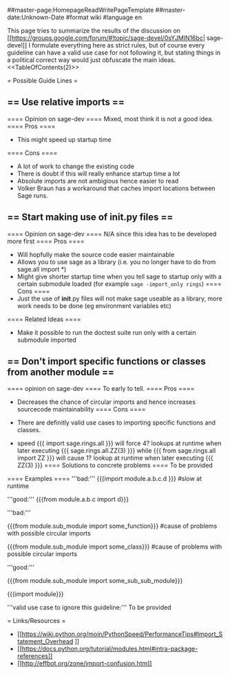##master-page:HomepageReadWritePageTemplate
##master-date:Unknown-Date
#format wiki
#language en

This page tries to summarize the results of the discussion on [[https://groups.google.com/forum/#!topic/sage-devel/0sYJMlN16bc| sage-devel]]
I formulate everything here as strict rules, but of course every guideline can have a valid use case for not following it, but stating things in a political correct way would just obfuscate the main ideas.
<<TableOfContents(2)>>

= Possible Guide Lines =


== Use relative imports ==
----
==== Opinion on sage-dev ====
Mixed, most think it is not a good idea.
==== Pros ====
 * This might speed up startup time

==== Cons ====
 * A lot of work to change the existing code
 * There is doubt if this will really enhance startup time a lot
 * Absolute imports are not ambigious hence easier to read
 * Volker Braun has a workaround that caches import locations between Sage runs.

== Start making use of __init__.py files ==
----
==== Opinion on sage-dev ====
N/A since this idea has to be developed more first
==== Pros ====
 * Will hopfully make the source code easier maintainable
 * Allows you to use sage as a library (i.e. you no longer have to do from sage.all import *)
 * Might give shorter startup time when you tell sage to startup only with a certain submodule loaded (for example `sage -import_only rings`)
==== Cons ====
 * Just the use of __init__.py files will not make sage useable as a library, more work needs to be done (eg environment variables etc)

==== Related Ideas ====
 * Make it possible to run the doctest suite run only with a certain submodule imported 


== Don't import specific functions or classes from another module ==
----

==== opinion on sage-dev ====
To early to tell.
==== Pros ====
 * Decreases the chance of circular imports and hence increases sourcecode maintainability
==== Cons ====
 * There are definitly valid use cases to importing specific functions and classes.

 * speed 
{{{
import sage.rings.all
}}} 
will force 4? lookups at runtime when later executing 
{{{
sage.rings.all.ZZ(3)
}}}
while
{{{
from sage.rings.all import ZZ
}}}
will cause 1? lookup at runtime when later executing
{{{
ZZ(3)
}}}
==== Solutions to concrete problems ====
To be provided

==== Examples ====
'''bad:'''  {{{import module.a.b.c.d }}}  #slow at runtime

'''good:'''   {{{from module.a.b.c import d}}}

'''bad:'''

{{{from module.sub_module import some_function}}} #cause of problems with possible circular imports

{{{from module.sub_module import some_class}}}  #cause of problems with possible circular imports


'''good:'''

{{{from module.sub_module import some_sub_sub_module}}}

{{{import module}}}


'''valid use case to ignore this guideline:'''
To be provided

= Links/Resources =
 * [[https://wiki.python.org/moin/PythonSpeed/PerformanceTips#Import_Statement_Overhead ]]
 * [[https://docs.python.org/tutorial/modules.html#intra-package-references]]
 * [[http://effbot.org/zone/import-confusion.htm]]
